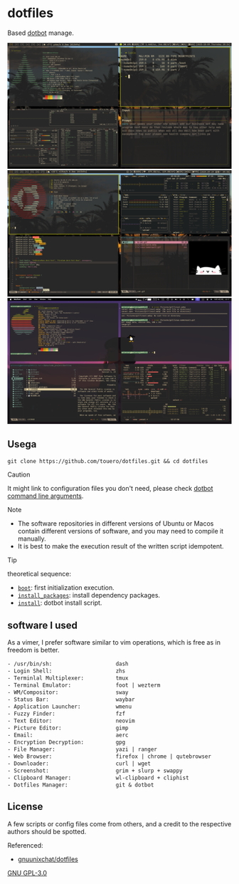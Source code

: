 # dotfiles
Based [dotbot](https://github.com/anishathalye/dotbot) manage.  

![ubuntu preview](./.preview/arch/preview.png)
![arch preview](./.preview/ubuntu/preview.png)
![mac](./.preview/mac/preview.png)

## Usega

```
git clone https://github.com/touero/dotfiles.git && cd dotfiles
```

> [!CAUTION]
> It might link to configuration files you don't need, please check  [dotbot command line arguments](https://github.com/anishathalye/dotbot/blob/master/README.md#command-line-arguments).  

> [!NOTE]
> - The software repositories in different versions of Ubuntu or Macos contain different versions of software, and you may need to compile it manually.  
> - It is best to make the execution result of the written script idempotent.

> [!TIP]
> theoretical sequence:  
> - [`boot`](https://github.com/touero/dotfiles/blob/master/boot): first initialization execution.
> - [`install_packages`](https://github.com/touero/dotfiles/blob/master/install_packages): install dependency packages.
> - [`install`](https://github.com/touero/dotfiles/blob/master/install): dotbot install script.

## software I used
As a vimer, I prefer software similar to vim operations, which is free as in freedom is better.
```
- /usr/bin/sh:                    dash
- Login Shell:                    zhs
- Terminlal Multiplexer:          tmux
- Terminal Emulator:              foot | wezterm
- WM/Compositor:                  sway
- Status Bar:                     waybar
- Application Launcher:           wmenu
- Fuzzy Finder:                   fzf
- Text Editor:                    neovim
- Picture Editor:                 gimp
- Email:                          aerc
- Encryption Decryption:          gpg
- File Manager:                   yazi | ranger
- Web Browser:                    firefox | chrome | qutebrowser
- Downloader:                     curl | wget
- Screenshot:                     grim + slurp + swappy
- Clipboard Manager:              wl-clipboard + cliphist
- Dotfiles Manager:               git & dotbot
```

## License
A few scripts or config files come from others, and a credit to the respective authors should be spotted.

Referenced:
- [gnuunixchat/dotfiles](https://github.com/gnuunixchad/dotfiles)

[GNU GPL-3.0](./LICENSE)
